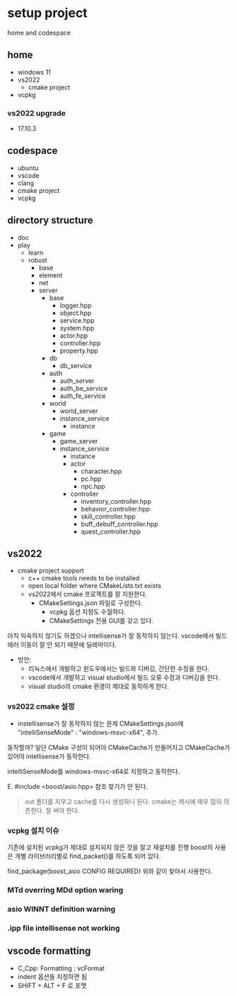 # setup project 

home and codespace 

## home 

- windows 11 
- vs2022 
  - cmake project 
- vcpkg

### vs2022 upgrade

- 17.10.3 

## codespace

- ubuntu 
- vscode
- clang 
- cmake project 
- vcpkg

## directory structure 

- doc 
- play
  - learn
  - robust 
    - base 
    - element
    - net 
    - server
      - base 
        - logger.hpp
        - object.hpp
        - service.hpp
        - system.hpp
        - actor.hpp
        - controller.hpp
        - property.hpp
      - db
        - db_service
      - auth
        - auth_server
        - auth_be_service 
        - auth_fe_service
      - world 
        - world_server
        - instance_service
          - instance
      - game
        - game_server
        - instance_service
          - instance
          - actor 
            - character.hpp
            - pc.hpp
            - npc.hpp
          - controller 
            - inventory_controller.hpp
            - behavior_controller.hpp
            - skill_controller.hpp
            - buff_debuff_controller.hpp 
            - quest_controller.hpp



## vs2022 

- cmake project support 
  - c++ cmake tools needs to be installed
  - open local folder where CMakeLists.txt exists
  - vs2022에서 cmake 프로젝트를 잘 지원한다. 
    - CMakeSettings.json 파일로 구성한다. 
      - vcpkg 옵션 지정도 수월하다. 
      - CMakeSettings 전용 GUI를 갖고 있다. 
    
아직 익숙하지 않기도 하겠으나 intellisense가 잘 동작하지 않는다. 
vscode에서 빌드 에러 이동이 잘 안 되기 때문에 딜레마이다. 

- 방안: 
  - 리눅스에서 개발하고 윈도우에서는 빌드와 디버깅, 간단한 수정을 한다. 
  - vscode에서 개발하고 visual studio에서 빌드 오류 수정과 디버깅을 한다. 
  - visual studio의 cmake 환경이 제대로 동작하게 한다. 

### vs2022 cmake 설정 

- instellisense가 잘 동작하지 않는 문제 
CMakeSettings.json에    
 "intelliSenseMode" : "windows-msvc-x64",
추가. 

동작할까? 일단 CMake 구성이 되어야 CMakeCache가 만들어지고 
CMakeCache가 있어야 intellisense가 동작한다. 

intelliSenseMode를 windows-msvc-x64로 지정하고 동작한다. 

E. #include <boost/asio.hpp> 참조 찾기가 안 된다. 
> out 폴더를 지우고 cache를 다시 생성하니 된다. 
> cmake는 캐시에 매우 많이 의존한다. 잘 써야 한다. 

### vcpkg 설치 이슈 

기존에 설치된 vcpkg가 제대로 설치되지 않은 것을 알고 재설치를 진행
boost의 사용은 개별 라이브러리별로 find_packet()를 하도록 되어 있다. 

find_package(boost_asio CONFIG REQUIRED)
위와 같이 찾아서 사용한다. 

### MTd overring MDd option waring 

### asio WINNT definition warning 

### .ipp file intellisense not working


## vscode formatting 

- C_Cpp: Formatting : vcFormat 
- indent 옵션들 지정하면 됨 
- SHIFT + ALT + F 로 포맷









